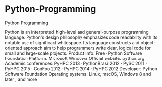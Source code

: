 # Python-Programming
Python Programming

Python is an interpreted, high-level and general-purpose programming language. Python's design philosophy emphasizes code readability with its notable use of significant whitespace. Its language constructs and object-oriented approach aim to help programmers write clear, logical code for small and large-scale projects.
Product info: Free · Python Software Foundation
Platform: Microsoft Windows
Official website: python.org
Academic conferences: PyHPC 2013 · PythonBrasil 2012 · PySC 2011 · PyHPC 2015 · ConFoo 2012 · PyHPC 2014 · PyHPC 2012
Developer: Python Software Foundation
Operating systems: Linux, macOS, Windows 8 and later , and more
